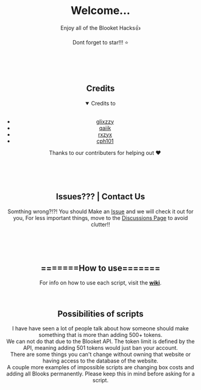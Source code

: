 <div align="center"> <!-- don't remove this -->
  <h1>Welcome...</h1>
  <p>
    Enjoy all of the Blooket Hacks👍
  </p>
  <p>
    Dont forget to star!!! ⭐
  </p>
  <br>
  <br>
  <br>
  <h2>Credits</h2>
<details open>
<summary>Credits to</summary>
<br>
  
  <ul>
    <li><a href="https://github.com/therealgliz">glixzzy</a></li>
    <li><a href="https://github.com/qaiik">qaiik</a></li>
    <li><a href="https://github.com/rxzyx">rxzyx</a></li>
    <li><a href="https://github.com/cph101">cph101</a></li>
    
  <p>Thanks to our contributers for helping out ❤️</p>
  </ul>
</details>



  <br>
  <br>
  <br>
  <h2>Issues??? | Contact Us</h2>
  <p>Somthing wrong?!?! You should Make an <a href="https://github.com/Hankypoo7/The-blooket-hacks/issues">Issue</a> and we will check it out for you, For less important things, move to the <a href="https://github.com/Hankypoo7/The-blooket-hacks/discussions">Discussions Page</a> to avoid clutter!!</p>
  <br>
  <br>
  <br>
  <h2>=======How to use=======</h2>
  
  <p>For info on how to use each script, visit the <b><a href="https://github.com/Hankypoo7/The-blooket-hacks/wiki">wiki</a></b>.</p>
  <br>
  <h2>Possibilities of scripts</h2>
  
  <p>
    I have have seen a lot of people talk about how someone should make something that is more than adding 500+ tokens.<br>
    We can not do that due to the Blooket API. The token limit is defined by the API, meaning adding 501 tokens would just ban your account.<br>
    There are some things you can't change without owning that website or having access to the database of the website.<br>
    A couple more examples of impossible scripts are changing box costs and adding all Blooks permanently. Please keep this in mind before asking for a script.<br>
  </p>
</div>
